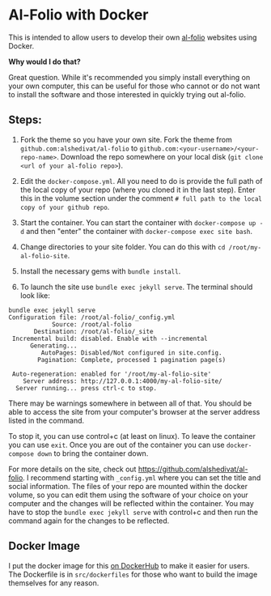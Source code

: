 # Al-Folio with Docker

This is intended to allow users to develop their own [al-folio](https://github.com/alshedivat/al-folio) websites using Docker.

**Why would I do that?**

Great question. While it's recommended you simply install everything on your own computer, this can be useful for those who cannot or do not want to install the software and those interested in quickly trying out al-folio.

## Steps:

1. Fork the theme so you have your own site. Fork the theme from `github.com:alshedivat/al-folio` to `github.com:<your-username>/<your-repo-name>`. Download the repo somewhere on your local disk (`git clone <url of your al-folio repo>`).

2. Edit the `docker-compose.yml`. All you need to do is provide the full path of the local copy of your repo (where you cloned it in the last step). Enter this in the volume section under the comment `# full path to the local copy of your github repo`.

3. Start the container. You can start the container with `docker-compose up -d` and then "enter" the container with `docker-compose exec site bash`.

4. Change directories to your site folder. You can do this with `cd /root/my-al-folio-site`.

5. Install the necessary gems with `bundle install`.

6. To launch the site use `bundle exec jekyll serve`. The terminal should look like:

```
bundle exec jekyll serve
Configuration file: /root/al-folio/_config.yml
            Source: /root/al-folio
       Destination: /root/al-folio/_site
 Incremental build: disabled. Enable with --incremental
      Generating...
         AutoPages: Disabled/Not configured in site.config.
        Pagination: Complete, processed 1 pagination page(s)

 Auto-regeneration: enabled for '/root/my-al-folio-site'
    Server address: http://127.0.0.1:4000/my-al-folio-site/
  Server running... press ctrl-c to stop.
```

There may be warnings somewhere in between all of that. You should be able to access the site from your computer's browser at the server address listed in the command.

To stop it, you can use control+c (at least on linux). To leave the container you can use `exit`. Once you are out of the container you can use `docker-compose down` to bring the container down.

For more details on the site, check out https://github.com/alshedivat/al-folio. I recommend starting with `_config.yml` where you can set the title and social information. The files of your repo are mounted within the docker volume, so you can edit them using the software of your choice on your computer and the changes will be reflected within the container. You may have to stop the `bundle exec jekyll serve` with control+c and then run the command again for the changes to be reflected.

## Docker Image

I put the docker image for this [on DockerHub](https://hub.docker.com/repository/docker/alexandermichels/al-folio-docker) to make it easier for users. The Dockerfile is in `src/dockerfiles` for those who want to build the image themselves for any reason.
